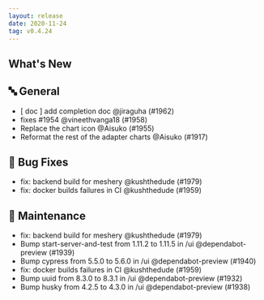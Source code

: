 ```yaml
---
layout: release
date: 2020-11-24
tag: v0.4.24
---
```


## What's New

## 🔤 General
- [ doc ] add completion doc @jiraguha (#1962)
- fixes #1954 @vineethvanga18 (#1958)
- Replace the chart icon @Aisuko (#1955)
- Reformat the rest of the adapter charts @Aisuko (#1917)

## 🐛 Bug Fixes

- fix: backend build for meshery @kushthedude (#1979)
- fix: docker builds failures in CI @kushthedude (#1959)

## 🧰 Maintenance

- fix: backend build for meshery @kushthedude (#1979)
- Bump start-server-and-test from 1.11.2 to 1.11.5 in /ui @dependabot-preview (#1939)
- Bump cypress from 5.5.0 to 5.6.0 in /ui @dependabot-preview (#1940)
- fix: docker builds failures in CI @kushthedude (#1959)
- Bump uuid from 8.3.0 to 8.3.1 in /ui @dependabot-preview (#1932)
- Bump husky from 4.2.5 to 4.3.0 in /ui @dependabot-preview (#1938)
